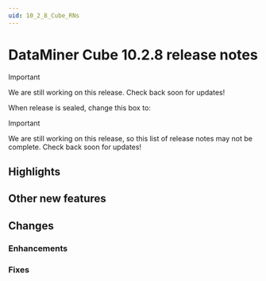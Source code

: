 ```yaml
---
uid: 10_2_8_Cube_RNs
---
```


# DataMiner Cube 10.2.8 release notes

> [!IMPORTANT]
> We are still working on this release. Check back soon for updates!

When release is sealed, change this box to:

> [!IMPORTANT]
> We are still working on this release, so this list of release notes may not be complete. Check back soon for updates!

## Highlights

## Other new features

## Changes

### Enhancements

### Fixes
